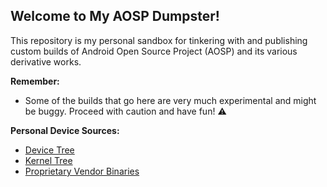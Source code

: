 ## Welcome to My AOSP Dumpster!

This repository is my personal sandbox for tinkering with and publishing custom builds of Android Open Source Project (AOSP) and its various derivative works.

**Remember:**

- Some of the builds that go here are very much experimental and might be buggy. Proceed with caution and have fun! ⚠️

**Personal Device Sources:**

- [Device Tree](https://github.com/Dominium-Apum/device_xiaomi_chime)
- [Kernel Tree](https://github.com/Dominium-Apum/kernel_xiaomi_chime)
- [Proprietary Vendor Binaries](https://github.com/Dominium-Apum/vendor_xiaomi_chime)

